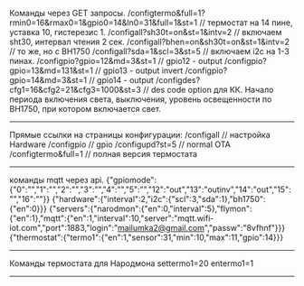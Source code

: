 
Команды через GET запросы.
/configtermo&full=1?rmin0=16&rmax0=1&gpio0=14&ln0=31&full=1&st=1 // термостат на 14 пине, уставка 10, гистерезис 1.
/configall?sh30t=on&st=1&intv=2            // включаем sht30, интервал чтения 2 сек.
/configall?bhen=on&sh30t=on&st=1&intv=2    // то же, но с BH1750
/configall?sda=1&scl=3&st=5                // включаем i2c на 1-3 пинах.
/configpio?gpio=12&md=3&st=1               // gpio12 - output
/configpio?gpio=13&md=131&st=1             // gpio13 - output invert
/configpio?gpio=14&md=3&st=1               // gpio14 - output
/configdes?cfg1=16&cfg2=21&cfg3=1000&st=3  // des code option для КК. Начало периода включения света, выключения, уровень освещенности по BH1750, при котором включается свет.
 
 
*****************************************************************************************
 Прямые ссылки на страницы конфигурации:
 /configall               // настройка Hardware
 /configpio               // gpio
 /configupd?st=5          // normal OTA
 /configtermo&full=1       // полная версия термостата
 

*****************************************************************************************
команды mqtt через api.
{"gpiomode":{"0":"","1":"","2":"","3":"","4":"","5":"","12":"out","13":"outinv","14":"out","15":"","16":""}}
{"hardware":{"interval":2,"i2c":{"scl":3,"sda":1},"bh1750":{"en":0}}}
{"servers":{"narodmon":{"en":0,"interval":5},"flymon":{"en":1},"mqtt":{"en":1,"interval":10,"server":"mqtt.wifi-iot.com","port":1883,"login":"mailumka2@gmail.com","passw":"8vfhnf"}}}
{"thermostat":{"termo1":{"en":1,"sensor":31,"min":10,"max":11,"gpio":14}}}


******************************************************************************************
Команды термостата для Народмона
settermo1=20
entermo1=1

*******************************************************************************************

